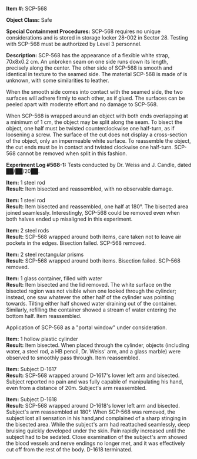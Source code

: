 **Item #:** SCP-568

**Object Class:** Safe

**Special Containment Procedures:** SCP-568 requires no unique considerations and is stored in storage locker 28-002 in Sector 28. Testing with SCP-568 must be authorized by Level 3 personnel.

**Description:** SCP-568 has the appearance of a flexible white strap, 70x8x0.2 cm. An unbroken seam on one side runs down its length, precisely along the center. The other side of SCP-568 is smooth and identical in texture to the seamed side. The material SCP-568 is made of is unknown, with some similarities to leather.

When the smooth side comes into contact with the seamed side, the two surfaces will adhere firmly to each other, as if glued. The surfaces can be peeled apart with moderate effort and no damage to SCP-568.

When SCP-568 is wrapped around an object with both ends overlapping at a minimum of 1 cm, the object may be split along the seam. To bisect the object, one half must be twisted counterclockwise one half-turn, as if loosening a screw. The surface of the cut does not display a cross-section of the object, only an impermeable white surface. To reassemble the object, the cut ends must be in contact and twisted clockwise one half-turn. SCP-568 cannot be removed when split in this fashion.

**Experiment Log #568-1:** Tests conducted by Dr. Weiss and J. Candle, dated ██/██/20██.

**Item:** 1 steel rod  
**Result:** Item bisected and reassembled, with no observable damage.

**Item:** 1 steel rod  
**Result:** Item bisected and reassembled, one half at 180°. The bisected area joined seamlessly. Interestingly, SCP-568 could be removed even when both halves ended up misaligned in this experiment.

**Item:** 2 steel rods  
**Result:** SCP-568 wrapped around both items, care taken not to leave air pockets in the edges. Bisection failed. SCP-568 removed.

**Item:** 2 steel rectangular prisms  
**Result:** SCP-568 wrapped around both items. Bisection failed. SCP-568 removed.

**Item:** 1 glass container, filled with water  
**Result:** Item bisected and the lid removed. The white surface on the bisected region was not visible when one looked through the cylinder; instead, one saw whatever the other half of the cylinder was pointing towards. Tilting either half showed water draining out of the container. Similarly, refilling the container showed a stream of water entering the bottom half. Item reassembled.

Application of SCP-568 as a "portal window" under consideration.

**Item:** 1 hollow plastic cylinder  
**Result:** Item bisected. When placed through the cylinder, objects (including water, a steel rod, a HB pencil, Dr. Weiss' arm, and a glass marble) were observed to smoothly pass through. Item reassembled.

**Item:** Subject D-1617  
**Result:** SCP-568 wrapped around D-1617's lower left arm and bisected. Subject reported no pain and was fully capable of manipulating his hand, even from a distance of 20m. Subject's arm reassembled.

**Item:** Subject D-1618  
**Result:** SCP-568 wrapped around D-1618's lower left arm and bisected. Subject's arm reassembled at 180°. When SCP-568 was removed, the subject lost all sensation in his hand,and complained of a sharp stinging in the bisected area. While the subject's arm had reattached seamlessly, deep bruising quickly developed under the skin. Pain rapidly increased until the subject had to be sedated. Close examination of the subject's arm showed the blood vessels and nerve endings no longer met, and it was effectively cut off from the rest of the body. D-1618 terminated.